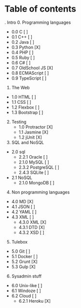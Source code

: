 # Table of contents

. Intro
0. Programming languages
  - 0.0 C       [ ]
  - 0.1 C++     [ ]
  - 0.2 Java    [ ]
  - 0.3 Python  [X]
  - 0.4 PHP     [ ]
  - 0.5 Ruby    [ ]
  - 0.6 C#      [ ]
  - 0.7 OldSchool JS  [X]
  - 0.8 ECMAScript    [ ]
  - 0.9 TypeScript    [ ]
1. The Web
  - 1.0 HTML       [ ]
  - 1.1 CSS        [ ]
  - 1.2 Flexbox    [ ]
  - 1.3 Bootstrap  [ ]
2. Testing
    - 1.0 Protractor    [X]
    - 1.1 Jasmine       [X]
    - 1.2 jUnit         [X]
3. SQL and NoSQL
  - 2.0 sql
    - 2.2.1 Oracle     [ ]
    - 2.1.0 MySQL      [ ]
    - 2.3.2 PostgreSQL [ ]
    - 2.4.3 SQLite     [ ]
  - 2.1 NoSQL
    - 2.1.0 MongoDB    [ ]
4. Non programming languages
  - 4.0 MD      [X]
  - 4.1 JSON    [ ]
  - 4.2 YAML    [ ]
  - 4.3 XML     [ ]
    - 4.3.0 XML    [X]
    - 4.3.1 DTD    [X]
    - 4.3.2 XSD    [ ]
5. Tulebox
 - 5.0 Git     [ ]
 - 5.1 Docker  [ ]
 - 5.2 Grunt   [X]
 - 5.3 Gulp    [X]
6. Sysadmin stuff
  - 6.0 Unix-like    [ ]
  - 6.1 Windoze      [ ]
  - 6.2 Cloud        [ ]
    - 6.2.1 Heroku [X]

